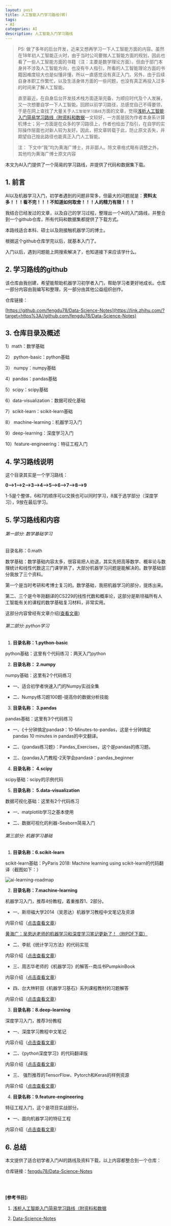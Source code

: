 ```yaml
---
layout: post
title: 人工智能入门学习路线(转)
tags:
- AI
categories: AI
description: 人工智能入门学习路线
---
```


>PS: 做了多年的后台开发，近来又想再学习一下人工智能方面的内容。虽然在18年初人工智能正火时，由于当时公司要做人工智能方面的规划，因此也看了一些人工智能方面的书籍（注：主要是数学理论方面）。但由于部门本身并不涉及人工智能方向，也没有牛人指引，所看的人工智能理论方面的书籍因难度较大也是似懂非懂，所以一直感觉没有真正入门。另外，由于后续自身本职工作繁忙，以及生活身体方面的一些问题，也没有真正再投入过多的时间来了解人工智能。
>
>直至最近，在自身后台开发技术栈方面逐渐完备，为顺应时代及个人发展，又一次想要自学一下人工智能。回顾以前学习路径，总感觉自己不得要领，于是在网上查找了大量关于```人工智能学习路线```方面的文章，觉得[浅析人工智能入门简易学习路线（附资料和数据](https://zhuanlan.zhihu.com/p/266640602)一文较好，一方面是因为作者本身系计算机博士；另一方面是在众多的学习路径上，作者也给出了指引，在自学的实际操作层面也对新人较为友好。因此，把文章转载于此，防止原文丢失，并期望自己按此路径也能真正入门人工智能。
>
>注： 下文中“我”均为黄海广博士，并非鄙人。除文章格式略有调整之外，其他均为黄海广博士原文内容



本文为AI入门提供了一个简易的学习路线，并提供了代码和数据集下载。



<!-- more -->


## 1. 前言

AI以及机器学习入门，初学者遇到的问题非常多，但最大的问题就是：**资料太多！！！看不完！！！不知道如何取舍！！！人的精力有限！！！**

我结合已经发过的文章，以及自己的学习过程，整理出一个AI的入门路线，并整合到一个github仓库，所有代码和数据集都提供了下载方式。

本路线适合本科、硕士以及刚接触机器学习的博士。

根据这个github仓库学完以后，就基本入门了。

入门以后，遇到问题能上网搜索解决了，也知道接下来应该学什么。


## 2. 学习路线的github

该仓库由我创建，希望能帮助机器学习初学者入门，帮助学习者更好地成长。仓库一部分内容由我编写和整理，另一部分由其他公益组织创作。

仓库链接：

[https://github.com/fengdu78/Data-Science-Notes](https://link.zhihu.com/?target=https%3A//github.com/fengdu78/Data-Science-Notes)

## 3. 仓库目录及概述

1）math：数学基础

2） python-basic：python基础

3） numpy：numpy基础

4）pandas：pandas基础

5）scipy：scipy基础

6）data-visualization：数据可视化基础

7）scikit-learn：scikit-learn基础

8） machine-learning：机器学习入门

9）deep-learning：深度学习入门

10）feature-engineering：特征工程入门


## 4. 学习路线说明

这个目录其实是一个学习路线：

**0——>1——>2——>3——>4——>5——>6——>7——>8——>9**

1-5是个整体，6和7的顺序可以交换也可以同时学习，8属于选学部分（深度学习），9放在最后学习。


## 5. 学习路线和内容

###### 第一部分: 数学基础学习

目录名称：0.math

数学基础：数学基础内容太多，很容易把人劝退，其实先把高等数学、概率论与数理统计和线性代数这三门课学熟了，大部分机器学习问题是能解决的。数学基础部分我放了三个资料。

第一个是当时考研和考博士复习的。数学基础，我把机器学习的部分，提炼出来。

第二、三个是今年刚翻译的CS229的线性代数和概率论，这部分是斯坦福所有人工智能有关的课程的数学基础复习材料，非常实用。

这部分内容曾经有文章介绍([查看文章](https://mp.weixin.qq.com/s?__biz=MzIwODI2NDkxNQ==&mid=2247484487&idx=2&sn=f26086d8e18ad2fec9554eefb975c008&chksm=97048ffba07306ed91e155f535f42ae3ce14aa5a813279c46d009ba9890ded8397eaa86c0ab9&scene=21%22%20%5Cl%20%22wechat_redirect%22%20%5Ct%20%22_blank))

###### 第二部分: python学习
1) **目录名称：1.python-basic**

python基础：这里有个代码练习：两天入门python

2) **目录名称： 2.numpy**

numpy基础：这里有2个代码练习

* 一、适合初学者快速入门的Numpy实战全集

* 二、Numpy练习题100题-提高你的数据分析技能

3) **目录名称： 3.pandas**

pandas基础：这里有3个代码练习

* 一、《十分钟搞定pandas》：10-Minutes-to-pandas，这是十分钟搞定pandas 10 minutes in pandas的中文翻译。

* 二、《pandas练习题》：Pandas_Exercises，这个是pandas的练习题。

* 三、《pandas入门教程-2天学会pandas》：pandas_beginner

4) **目录名称： 4.scipy**

scipy基础：scipy的示例代码


5) **目录名称： 5.data-visualization**

数据可视化基础：这里有2个代码练习

* 一、matplotlib学习之基本使用

* 二、数据可视化的利器-Seaborn简易入门



###### 第三部分: 机器学习基础

1) **目录名称：6.scikit-learn**

scikit-learn基础：PyParis 2018: Machine learning using scikit-learn的代码翻译（截图如下：）

![ai-learning-roadmap](https://ivanzz1001.github.io/records/assets/img/AI/ai-learning-roadmap.jpg)

2) **目录名称：7.machine-learning**

机器学习入门，推荐4份教程，着重推荐1、2部分。

* 一、斯坦福大学2014（吴恩达）机器学习教程中文笔记及资源

内容介绍（[点击查看文章](https://mp.weixin.qq.com/s?__biz=MzIwODI2NDkxNQ==&mid=2247484544&idx=1&sn=c5b92a7c4a2bdca10d92ff06dbb315c4&chksm=97048f3ca073062a00c2e961daa9c17585d8b5cb8e73229b5b0364a6fc680b242dd7b409bd23&scene=21%22%20%5Cl%20%22wechat_redirect%22%20%5Ct%20%22_blank)）

[黄海广：吴恩达老师的机器学习和深度学习笔记更新了！（附PDF下载）](https://zhuanlan.zhihu.com/p/136194148)

* 二、李航《统计学习方法》的代码实现

内容介绍（[点击查看文章](https://zhuanlan.zhihu.com/p/146462860)）

* 三、周志华老师的《机器学习》的解答--南瓜书PumpkinBook

内容介绍（[点击查看文章](https://mp.weixin.qq.com/s?__biz=MzIwODI2NDkxNQ==&mid=2247484680&idx=2&sn=89c5729e931bef7670232d0b48b2bbd9&chksm=97048eb4a07307a20f21cdd394cf45e6aec1894236fffce8ea977c89406810976de258037f7d&scene=21%22%20%5Cl%20%22wechat_redirect%22%20%5Ct%20%22_blank)）

* 四、台大林轩田《机器学习基石》系列课程教材的习题解答

内容介绍（[点击查看文章](https://mp.weixin.qq.com/s?__biz=MzIwODI2NDkxNQ==&mid=2247484340&idx=1&sn=9891d743c1194d45f0258ebd5756a19a&chksm=97048808a073011e67c78f5dc09369abe71a882b259429c36199fe7a29d3bbfb425ee1fc9a3f&scene=21#wechat_redirect)）


3) **目录名称：8.deep-learning**

深度学习入门，推荐3份教程

* 一、深度学习教程中文笔记

内容介绍（[点击查看文章](https://mp.weixin.qq.com/s?__biz=MzIwODI2NDkxNQ==&mid=2247484558&idx=1&sn=d2033198fa6227a4cd561c70a93f2e2a&chksm=97048f32a07306245660808fe46569d8999491108a3d37eb833a27c8f597cd3a2c18852df014&scene=21%22%20%5Cl%20%22wechat_redirect%22%20%5Ct%20%22_blank)）

* 二、《python深度学习》的代码翻译版

内容介绍（[点击查看文章](https://mp.weixin.qq.com/s?__biz=MzIwODI2NDkxNQ==&mid=2247484411&idx=1&sn=0f95762a29249ea40b11edd24648c8d0&chksm=97048847a0730151f4bdd1d99ccf454206108fcf7f5b61b100f3dc39a7c46f926fc3da084c72&scene=21#wechat_redirect)）

* 三、 强烈推荐的TensorFlow、Pytorch和Keras的样例资源

内容介绍（[点击查看文章](https://mp.weixin.qq.com/s?__biz=MzIwODI2NDkxNQ==&mid=2247484393&idx=1&sn=c22c28eb324e052bdb5a399915c0b1c4&chksm=97048855a073014366257382f64e44b7ef6dcc59a0c3991abe0bb4128c0e471e28cf328ae9e4&scene=21#wechat_redirect)）


4) **目录名称：9.feature-engineering**

特征工程入门，这个是项目实战部分。

* 一、面向机器学习的特征工程

内容介绍（[点击查看文章](https://mp.weixin.qq.com/s?__biz=MzIwODI2NDkxNQ==&mid=2247484297&idx=1&sn=c862ea44abc4f90c52c5d1e9609bd9d7&chksm=97048835a07301239f1bcfcb1ef0eb66058dcb6cce2acfc8f04bbee6660f20d846fbca79a0f0&scene=21%22%20%5Cl%20%22wechat_redirect%22%20%5Ct%20%22_blank)）

## 6. 总结

本文提供了适合初学者入门AI的路线及资料下载，以上内容都整合到一个仓库：

仓库链接：[fengdu78/Data-Science-Notes](https://github.com/fengdu78/Data-Science-Notes)





<br />
<br />

**[参考书目]:**

1. [浅析人工智能入门简易学习路线（附资料和数据](https://zhuanlan.zhihu.com/p/266640602)

2. [Data-Science-Notes](https://github.com/fengdu78/Data-Science-Notes)

<br />
<br />
<br />


